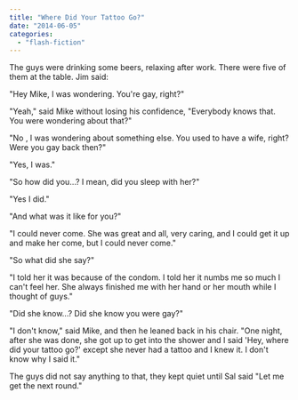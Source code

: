 ```yaml
---
title: "Where Did Your Tattoo Go?"
date: "2014-06-05"
categories: 
  - "flash-fiction"
---
```


The guys were drinking some beers, relaxing after work. There were five of them at the table. Jim said:

"Hey Mike, I was wondering. You're gay, right?"

"Yeah," said Mike without losing his confidence, "Everybody knows that. You were wondering about that?"

"No , I was wondering about something else. You used to have a wife, right? Were you gay back then?"

"Yes, I was."

"So how did you...? I mean, did you sleep with her?"

"Yes I did."

"And what was it like for you?"

"I could never come. She was great and all, very caring, and I could get it up and make her come, but I could never come."

"So what did she say?"

"I told her it was because of the condom. I told her it numbs me so much I can't feel her. She always finished me with her hand or her mouth while I thought of guys."

"Did she know...? Did she know you were gay?"

"I don't know," said Mike, and then he leaned back in his chair. "One night, after she was done, she got up to get into the shower and I said 'Hey, where did your tattoo go?' except she never had a tattoo and I knew it. I don't know why I said it."

The guys did not say anything to that, they kept quiet until Sal said "Let me get the next round."
